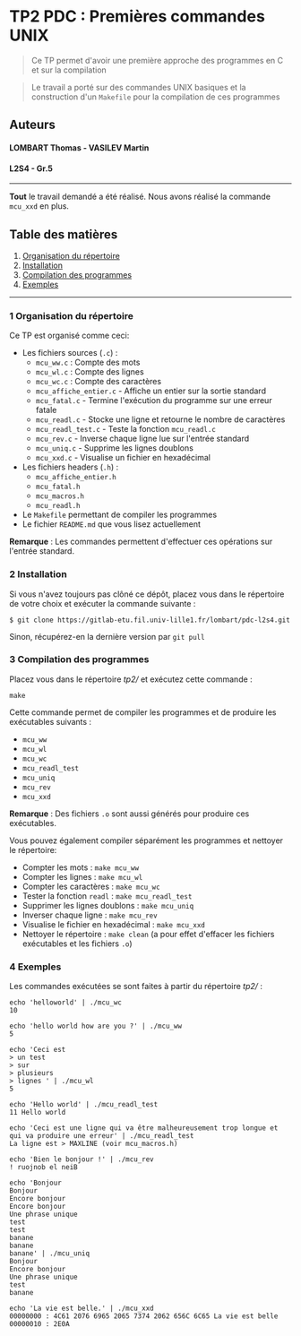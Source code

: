 # TP2 PDC : Premières commandes UNIX

> Ce TP permet d'avoir une première approche des programmes en C et sur la compilation

> Le travail a porté sur des commandes UNIX basiques et la construction d'un `Makefile` pour la compilation de ces programmes

## Auteurs

#### LOMBART Thomas - VASILEV Martin
#### L2S4 - Gr.5

---

**Tout** le travail demandé a été réalisé. Nous avons réalisé la commande `mcu_xxd` en plus.

## Table des matières

1. [Organisation du répertoire](#organisation)
2. [Installation](#install)
3. [Compilation des programmes](#compil)
4. [Exemples](#examples)

---

### <a name="organisation">1 Organisation du répertoire</a>

Ce TP est organisé comme ceci:

- Les fichiers sources (`.c`) :
  - `mcu_ww.c` : Compte des mots
  - `mcu_wl.c` : Compte des lignes
  - `mcu_wc.c` : Compte des caractères
  - `mcu_affiche_entier.c` - Affiche un entier sur la sortie standard
  - `mcu_fatal.c` - Termine l'exécution du programme sur une erreur fatale
  - `mcu_readl.c` - Stocke une ligne et retourne le nombre de caractères
  - `mcu_readl_test.c` - Teste la fonction `mcu_readl.c`
  - `mcu_rev.c` - Inverse chaque ligne lue sur l'entrée standard
  - `mcu_uniq.c` - Supprime les lignes doublons
  - `mcu_xxd.c` - Visualise un fichier en hexadécimal
- Les fichiers headers (`.h`) :
  - `mcu_affiche_entier.h`
  - `mcu_fatal.h`
  - `mcu_macros.h`
  - `mcu_readl.h`
- Le `Makefile` permettant de compiler les programmes
- Le fichier `README.md` que vous lisez actuellement

**Remarque** : Les commandes permettent d'effectuer ces opérations sur l'entrée standard.

### <a name="install">2 Installation</a>

Si vous n'avez toujours pas clôné ce dépôt, placez vous dans le répertoire de votre choix et exécuter la commande suivante :

```
$ git clone https://gitlab-etu.fil.univ-lille1.fr/lombart/pdc-l2s4.git
```

Sinon, récupérez-en la dernière version par `git pull`

### <a name="compil">3 Compilation des programmes</a>


Placez vous dans le répertoire *tp2/* et exécutez cette commande :

```
make
```

Cette commande permet de compiler les programmes et de produire les exécutables suivants :
- `mcu_ww`
- `mcu_wl`
- `mcu_wc`
- `mcu_readl_test`
- `mcu_uniq`
- `mcu_rev`
- `mcu_xxd`

**Remarque** : Des fichiers `.o` sont aussi générés pour produire ces exécutables.

Vous pouvez également compiler séparément les programmes et nettoyer le répertoire:

- Compter les mots : `make mcu_ww`
- Compter les lignes : `make mcu_wl`
- Compter les caractères : `make mcu_wc`
- Tester la fonction `readl` : `make mcu_readl_test`
- Supprimer les lignes doublons : `make mcu_uniq`
- Inverser chaque ligne : `make mcu_rev`
- Visualise le fichier en hexadécimal : `make mcu_xxd`
- Nettoyer le répertoire : `make clean` (a pour effet d'effacer les fichiers exécutables et les fichiers `.o`)

### <a name="examples">4 Exemples</a>

Les commandes exécutées se sont faites à partir du répertoire *tp2/* :

```
echo 'helloworld' | ./mcu_wc
10
```

```
echo 'hello world how are you ?' | ./mcu_ww
5
```

```
echo 'Ceci est
> un test
> sur
> plusieurs
> lignes ' | ./mcu_wl
5
```

```
echo 'Hello world' | ./mcu_readl_test
11 Hello world
```

```
echo 'Ceci est une ligne qui va être malheureusement trop longue et qui va produire une erreur' | ./mcu_readl_test
La ligne est > MAXLINE (voir mcu_macros.h)
```

```
echo 'Bien le bonjour !' | ./mcu_rev
! ruojnob el neiB
```

```
echo 'Bonjour                       
Bonjour
Encore bonjour
Encore bonjour
Une phrase unique
test
test
banane
banane
banane' | ./mcu_uniq
Bonjour
Encore bonjour
Une phrase unique
test
banane
```

```
echo 'La vie est belle.' | ./mcu_xxd
00000000 : 4C61 2076 6965 2065 7374 2062 656C 6C65 La vie est belle
00000010 : 2E0A   
```
